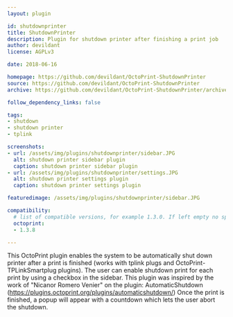 ```yaml
---
layout: plugin

id: shutdownprinter
title: ShutdownPrinter
description: Plugin for shutdown printer after finishing a print job
author: devildant
license: AGPLv3

date: 2018-06-16

homepage: https://github.com/devildant/OctoPrint-ShutdownPrinter
source: https://github.com/devildant/OctoPrint-ShutdownPrinter
archive: https://github.com/devildant/OctoPrint-ShutdownPrinter/archive/master.zip

follow_dependency_links: false

tags:
- shutdown
- shutdown printer
- tplink

screenshots:
- url: /assets/img/plugins/shutdownprinter/sidebar.JPG
  alt: shutdown printer sidebar plugin
  caption: shutdown printer sidebar plugin
- url: /assets/img/plugins/shutdownprinter/settings.JPG
  alt: shutdown printer settings plugin
  caption: shutdown printer settings plugin

featuredimage: /assets/img/plugins/shutdownprinter/sidebar.JPG

compatibility:
  # list of compatible versions, for example 1.3.0. If left empty no specific version requirement will be assumed
  octoprint:
  - 1.3.8

---
```


This OctoPrint plugin enables the system to be automatically shut down printer after a print is finished (works with tplink plugs and OctoPrint-TPLinkSmartplug plugins).
The user can enable shutdown print for each print by using a checkbox in the sidebar.
This plugin was inspired by the work of "Nicanor Romero Venier" on the plugin: AutomaticShutdown (https://plugins.octoprint.org/plugins/automaticshutdown/)
Once the print is finished, a popup will appear with a countdown which lets the user abort the shutdown.
